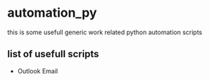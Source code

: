 # automation_py
this is some usefull generic work related python automation scripts

## list of usefull scripts
- Outlook Email
